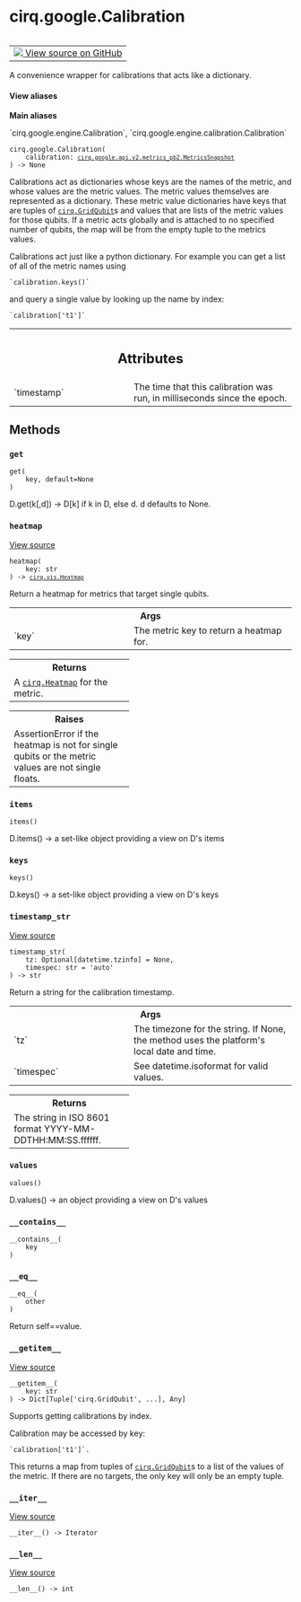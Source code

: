 <div itemscope itemtype="http://developers.google.com/ReferenceObject">
<meta itemprop="name" content="cirq.google.Calibration" />
<meta itemprop="path" content="Stable" />
<meta itemprop="property" content="__contains__"/>
<meta itemprop="property" content="__eq__"/>
<meta itemprop="property" content="__getitem__"/>
<meta itemprop="property" content="__init__"/>
<meta itemprop="property" content="__iter__"/>
<meta itemprop="property" content="__len__"/>
<meta itemprop="property" content="get"/>
<meta itemprop="property" content="heatmap"/>
<meta itemprop="property" content="items"/>
<meta itemprop="property" content="keys"/>
<meta itemprop="property" content="timestamp_str"/>
<meta itemprop="property" content="values"/>
</div>

# cirq.google.Calibration

<!-- Insert buttons and diff -->

<table class="tfo-notebook-buttons tfo-api" align="left">

<td>
  <a target="_blank" href="https://github.com/quantumlib/cirq/tree/master/cirq/google/engine/calibration.py">
    <img src="https://www.tensorflow.org/images/GitHub-Mark-32px.png" />
    View source on GitHub
  </a>
</td>
</table>



A convenience wrapper for calibrations that acts like a dictionary.

<section class="expandable">
  <h4 class="showalways">View aliases</h4>
  <p>
<b>Main aliases</b>
<p>`cirq.google.engine.Calibration`, `cirq.google.engine.calibration.Calibration`</p>
</p>
</section>

<pre class="devsite-click-to-copy prettyprint lang-py tfo-signature-link">
<code>cirq.google.Calibration(
    calibration: <a href="../../cirq/google/api/v2/metrics_pb2/MetricsSnapshot.md"><code>cirq.google.api.v2.metrics_pb2.MetricsSnapshot</code></a>
) -> None
</code></pre>



<!-- Placeholder for "Used in" -->

Calibrations act as dictionaries whose keys are the names of the metric,
and whose values are the metric values.  The metric values themselves are
represented as a dictionary.  These metric value dictionaries have
keys that are tuples of <a href="../../cirq/devices/GridQubit.md"><code>cirq.GridQubit</code></a>s and values that are lists of the
metric values for those qubits. If a metric acts globally and is attached
to no specified number of qubits, the map will be from the empty tuple
to the metrics values.

Calibrations act just like a python dictionary. For example you can get
a list of all of the metric names using

    `calibration.keys()`

and query a single value by looking up the name by index:

    `calibration['t1']`



<!-- Tabular view -->
 <table class="responsive fixed orange">
<colgroup><col width="214px"><col></colgroup>
<tr><th colspan="2"><h2 class="add-link">Attributes</h2></th></tr>

<tr>
<td>
`timestamp`
</td>
<td>
The time that this calibration was run, in milliseconds since
the epoch.
</td>
</tr>
</table>



## Methods

<h3 id="get"><code>get</code></h3>

<pre class="devsite-click-to-copy prettyprint lang-py tfo-signature-link">
<code>get(
    key, default=None
)
</code></pre>

D.get(k[,d]) -> D[k] if k in D, else d.  d defaults to None.


<h3 id="heatmap"><code>heatmap</code></h3>

<a target="_blank" href="https://github.com/quantumlib/cirq/tree/master/cirq/google/engine/calibration.py">View source</a>

<pre class="devsite-click-to-copy prettyprint lang-py tfo-signature-link">
<code>heatmap(
    key: str
) -> <a href="../../cirq/vis/Heatmap.md"><code>cirq.vis.Heatmap</code></a>
</code></pre>

Return a heatmap for metrics that target single qubits.


<!-- Tabular view -->
 <table class="responsive fixed orange">
<colgroup><col width="214px"><col></colgroup>
<tr><th colspan="2">Args</th></tr>

<tr>
<td>
`key`
</td>
<td>
The metric key to return a heatmap for.
</td>
</tr>
</table>



<!-- Tabular view -->
 <table class="responsive fixed orange">
<colgroup><col width="214px"><col></colgroup>
<tr><th colspan="2">Returns</th></tr>
<tr class="alt">
<td colspan="2">
A <a href="../../cirq/vis/Heatmap.md"><code>cirq.Heatmap</code></a> for the metric.
</td>
</tr>

</table>



<!-- Tabular view -->
 <table class="responsive fixed orange">
<colgroup><col width="214px"><col></colgroup>
<tr><th colspan="2">Raises</th></tr>
<tr class="alt">
<td colspan="2">
AssertionError if the heatmap is not for single qubits or the metric
values are not single floats.
</td>
</tr>

</table>



<h3 id="items"><code>items</code></h3>

<pre class="devsite-click-to-copy prettyprint lang-py tfo-signature-link">
<code>items()
</code></pre>

D.items() -> a set-like object providing a view on D's items


<h3 id="keys"><code>keys</code></h3>

<pre class="devsite-click-to-copy prettyprint lang-py tfo-signature-link">
<code>keys()
</code></pre>

D.keys() -> a set-like object providing a view on D's keys


<h3 id="timestamp_str"><code>timestamp_str</code></h3>

<a target="_blank" href="https://github.com/quantumlib/cirq/tree/master/cirq/google/engine/calibration.py">View source</a>

<pre class="devsite-click-to-copy prettyprint lang-py tfo-signature-link">
<code>timestamp_str(
    tz: Optional[datetime.tzinfo] = None,
    timespec: str = 'auto'
) -> str
</code></pre>

Return a string for the calibration timestamp.


<!-- Tabular view -->
 <table class="responsive fixed orange">
<colgroup><col width="214px"><col></colgroup>
<tr><th colspan="2">Args</th></tr>

<tr>
<td>
`tz`
</td>
<td>
The timezone for the string. If None, the method uses the
platform's local date and time.
</td>
</tr><tr>
<td>
`timespec`
</td>
<td>
See datetime.isoformat for valid values.
</td>
</tr>
</table>



<!-- Tabular view -->
 <table class="responsive fixed orange">
<colgroup><col width="214px"><col></colgroup>
<tr><th colspan="2">Returns</th></tr>
<tr class="alt">
<td colspan="2">
The string in ISO 8601 format YYYY-MM-DDTHH:MM:SS.ffffff.
</td>
</tr>

</table>



<h3 id="values"><code>values</code></h3>

<pre class="devsite-click-to-copy prettyprint lang-py tfo-signature-link">
<code>values()
</code></pre>

D.values() -> an object providing a view on D's values


<h3 id="__contains__"><code>__contains__</code></h3>

<pre class="devsite-click-to-copy prettyprint lang-py tfo-signature-link">
<code>__contains__(
    key
)
</code></pre>




<h3 id="__eq__"><code>__eq__</code></h3>

<pre class="devsite-click-to-copy prettyprint lang-py tfo-signature-link">
<code>__eq__(
    other
)
</code></pre>

Return self==value.


<h3 id="__getitem__"><code>__getitem__</code></h3>

<a target="_blank" href="https://github.com/quantumlib/cirq/tree/master/cirq/google/engine/calibration.py">View source</a>

<pre class="devsite-click-to-copy prettyprint lang-py tfo-signature-link">
<code>__getitem__(
    key: str
) -> Dict[Tuple['cirq.GridQubit', ...], Any]
</code></pre>

Supports getting calibrations by index.

Calibration may be accessed by key:

    `calibration['t1']`.

This returns a map from tuples of <a href="../../cirq/devices/GridQubit.md"><code>cirq.GridQubit</code></a>s to a list of the
values of the metric. If there are no targets, the only key will only
be an empty tuple.

<h3 id="__iter__"><code>__iter__</code></h3>

<a target="_blank" href="https://github.com/quantumlib/cirq/tree/master/cirq/google/engine/calibration.py">View source</a>

<pre class="devsite-click-to-copy prettyprint lang-py tfo-signature-link">
<code>__iter__() -> Iterator
</code></pre>




<h3 id="__len__"><code>__len__</code></h3>

<a target="_blank" href="https://github.com/quantumlib/cirq/tree/master/cirq/google/engine/calibration.py">View source</a>

<pre class="devsite-click-to-copy prettyprint lang-py tfo-signature-link">
<code>__len__() -> int
</code></pre>






